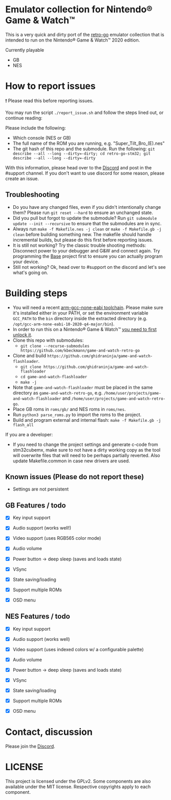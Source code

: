 # Emulator collection for Nintendo® Game & Watch™

This is a very quick and dirty port of the [retro-go](https://github.com/ducalex/retro-go) emulator collection that is intended to run on the Nintendo® Game & Watch™ 2020 edition.

Currently playable
- GB
- NES


# How to report issues

:exclamation: Please read this before reporting issues.

You may run the script `./report_issue.sh` and follow the steps lined out, or continue reading:

Please include the following:

- Which console (NES or GB)
- The full name of the ROM you are running, e.g. "Super_Tilt_Bro_(E).nes"
- The git hash of this repo and the submodule. Run the following: `git describe --all --long --dirty=-dirty; cd retro-go-stm32; git describe --all --long --dirty=-dirty`

With this information, please head over to the [Discord](https://discord.gg/vVcwrrHTNJ) and post in the #support channel. If you don't want to use discord for some reason, please create an issue.


## Troubleshooting

- Do you have any changed files, even if you didn't intentionally change them? Please run `git reset --hard` to ensure an unchanged state.
- Did you pull but forgot to update the submodule? Run `git submodule update --init --recursive` to ensure that the submodules are in sync.
- Always run `make -f Makefile.nes -j clean` or `make -f Makefile.gb -j clean` before building something new. The makefile should handle incremental builds, but please do this first before reporting issues.
- It is still not working? Try the classic trouble shooting methods: Disconnect power to your debugger and G&W and connect again. Try programming the [Base](https://github.com/ghidraninja/game-and-watch-base) project first to ensure you can actually program your device.
- Still not working? Ok, head over to #support on the discord and let's see what's going on.


# Building steps

- You will need a recent [arm-gcc-none-eabi toolchain](https://developer.arm.com/tools-and-software/open-source-software/developer-tools/gnu-toolchain/gnu-rm/downloads). Please make sure it's installed either in your PATH, or set the environment variable `GCC_PATH` to the `bin` directory inside the extracted directory (e.g. `/opt/gcc-arm-none-eabi-10-2020-q4-major/bin`).
- In order to run this on a Nintendo® Game & Watch™ [you need to first unlock it](https://github.com/ghidraninja/game-and-watch-backup/).
- Clone this repo with submodules:
    - `git clone --recurse-submodules https://github.com/kbeckmann/game-and-watch-retro-go`
- Clone and build `https://github.com/ghidraninja/game-and-watch-flashloader`.
    - `git clone https://github.com/ghidraninja/game-and-watch-flashloader`
    - `cd game-and-watch-flashloader`
    - `make -j`
- Note that `game-and-watch-flashloader` must be placed in the same directory as `game-and-watch-retro-go`, e.g. `/home/user/projects/game-and-watch-flashloader` and `/home/user/projects/game-and-watch-retro-go`.
- Place GB roms in `roms/gb/` and NES roms in `roms/nes`.
- Run `python3 parse_roms.py` to import the roms to the project.
- Build and program external and internal flash: `make -f Makefile.gb -j flash_all`


If you are a developer:
- If you need to change the project settings and generate c-code from stm32cubemx, make sure to not have a dirty working copy as the tool will overwrite files that will need to be perhaps partially reverted. Also update Makefile.common in case new drivers are used.


## Known issues (Please do not report these)

- Settings are not persistent


## GB Features / todo

- [x] Key input support
- [x] Audio support (works well!)
- [x] Video support (uses RGB565 color mode)
- [X] Audio volume
- [X] Power button -> deep sleep (saves and loads state)
- [X] VSync
- [X] State saving/loading
- [X] Support multiple ROMs
- [X] OSD menu


## NES Features / todo
- [x] Key input support
- [x] Audio support (works well)
- [x] Video support (uses indexed colors w/ a configurable palette)
- [X] Audio volume
- [X] Power button -> deep sleep (saves and loads state)
- [X] VSync
- [X] State saving/loading
- [X] Support multiple ROMs
- [X] OSD menu


# Contact, discussion

Please join the [Discord](https://discord.gg/vVcwrrHTNJ).


# LICENSE

This project is licensed under the GPLv2. Some components are also available under the MIT license. Respective copyrights apply to each component.

